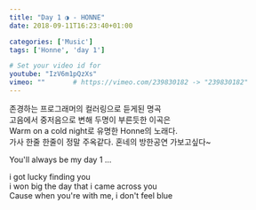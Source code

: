 ```yaml
---
title: "Day 1 ◑ - HONNE"
date: 2018-09-11T16:23:40+01:00

categories: ['Music']
tags: ['Honne', 'day 1']

# Set your video id for
youtube: "IzV6m1pQzXs"
vimeo: ""       # https://vimeo.com/239830182 -> "239830182"
---
```


존경하는 프로그래머의 컬러링으로 듣게된 명곡  
고음에서 중저음으로 변해 두명이 부른듯한 이곡은  
Warm on a cold night로 유명한 Honne의 노래다.  
가사 한줄 한줄이 정말 주옥같다.
혼네의 방한공연 가보고싶다~

You'll always be my day 1
...

i got lucky finding you  
i won big the day that i came across you  
Cause when you're with me, i don't feel blue  
